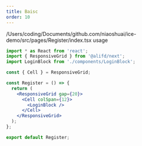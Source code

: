 ```yaml
---
title: Baisc
order: 10
---
```


/Users/coding/Documents/github.com/niaoshuai/ice-demo/src/pages/Register/index.tsx usage
```jsx
import * as React from 'react';
import { ResponsiveGrid } from '@alifd/next';
import LoginBlock from './components/LoginBlock';

const { Cell } = ResponsiveGrid;

const Register = () => {
  return (
    <ResponsiveGrid gap={20}>
      <Cell colSpan={12}>
        <LoginBlock />
      </Cell>
    </ResponsiveGrid>
  );
};

export default Register;
```